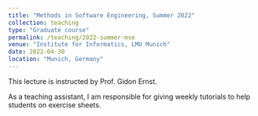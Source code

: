 ```yaml
---
title: "Methods in Software Engineering, Summer 2022"
collection: teaching
type: "Graduate course"
permalink: /teaching/2022-summer-mse
venue: "Institute for Informatics, LMU Munich"
date: 2022-04-30
location: "Munich, Germany"
---
```


This lecture is instructed by Prof. Gidon Ernst.

As a teaching assistant, I am responsible for giving weekly tutorials
to help students on exercise sheets.
